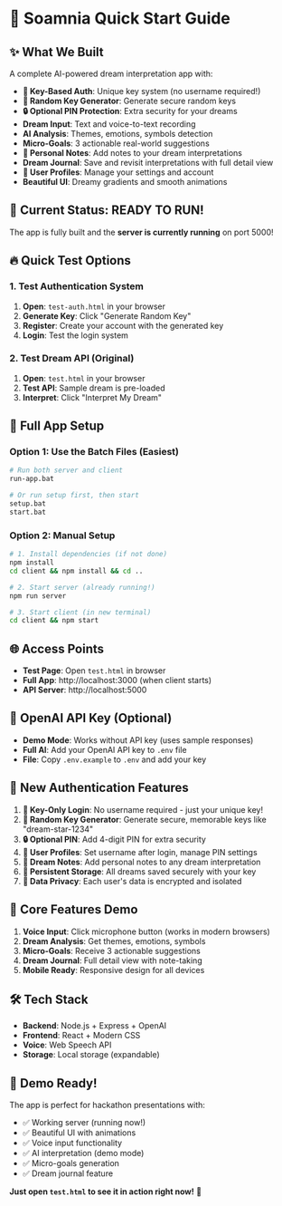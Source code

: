 # 🚀 Soamnia Quick Start Guide

## ✨ What We Built
A complete AI-powered dream interpretation app with:
- **🔑 Key-Based Auth**: Unique key system (no username required!)
- **🎲 Random Key Generator**: Generate secure random keys
- **🔒 Optional PIN Protection**: Extra security for your dreams
- **Dream Input**: Text and voice-to-text recording
- **AI Analysis**: Themes, emotions, symbols detection
- **Micro-Goals**: 3 actionable real-world suggestions
- **📝 Personal Notes**: Add notes to your dream interpretations
- **Dream Journal**: Save and revisit interpretations with full detail view
- **👤 User Profiles**: Manage your settings and account
- **Beautiful UI**: Dreamy gradients and smooth animations

## 🎯 Current Status: READY TO RUN!

The app is fully built and the **server is currently running** on port 5000!

## 🔥 Quick Test Options

### 1. Test Authentication System
1. **Open**: `test-auth.html` in your browser
2. **Generate Key**: Click "Generate Random Key" 
3. **Register**: Create your account with the generated key
4. **Login**: Test the login system

### 2. Test Dream API (Original)
1. **Open**: `test.html` in your browser  
2. **Test API**: Sample dream is pre-loaded
3. **Interpret**: Click "Interpret My Dream"

## 🚀 Full App Setup

### Option 1: Use the Batch Files (Easiest)
```bash
# Run both server and client
run-app.bat

# Or run setup first, then start
setup.bat
start.bat
```

### Option 2: Manual Setup
```bash
# 1. Install dependencies (if not done)
npm install
cd client && npm install && cd ..

# 2. Start server (already running!)
npm run server

# 3. Start client (in new terminal)
cd client && npm start
```

## 🌐 Access Points
- **Test Page**: Open `test.html` in browser
- **Full App**: http://localhost:3000 (when client starts)
- **API Server**: http://localhost:5000

## 🔑 OpenAI API Key (Optional)
- **Demo Mode**: Works without API key (uses sample responses)
- **Full AI**: Add your OpenAI API key to `.env` file
- **File**: Copy `.env.example` to `.env` and add your key

## 🎨 New Authentication Features
1. **🔑 Key-Only Login**: No username required - just your unique key!
2. **🎲 Random Key Generator**: Generate secure, memorable keys like "dream-star-1234"
3. **🔒 Optional PIN**: Add 4-digit PIN for extra security
4. **👤 User Profiles**: Set username after login, manage PIN settings
5. **📝 Dream Notes**: Add personal notes to any dream interpretation
6. **💾 Persistent Storage**: All dreams saved securely with your key
7. **🔐 Data Privacy**: Each user's data is encrypted and isolated

## 🎨 Core Features Demo
1. **Voice Input**: Click microphone button (works in modern browsers)
2. **Dream Analysis**: Get themes, emotions, symbols
3. **Micro-Goals**: Receive 3 actionable suggestions
4. **Dream Journal**: Full detail view with note-taking
5. **Mobile Ready**: Responsive design for all devices

## 🛠 Tech Stack
- **Backend**: Node.js + Express + OpenAI
- **Frontend**: React + Modern CSS
- **Voice**: Web Speech API
- **Storage**: Local storage (expandable)

## 🎉 Demo Ready!
The app is perfect for hackathon presentations with:
- ✅ Working server (running now!)
- ✅ Beautiful UI with animations
- ✅ Voice input functionality
- ✅ AI interpretation (demo mode)
- ✅ Micro-goals generation
- ✅ Dream journal feature

**Just open `test.html` to see it in action right now!** 🚀